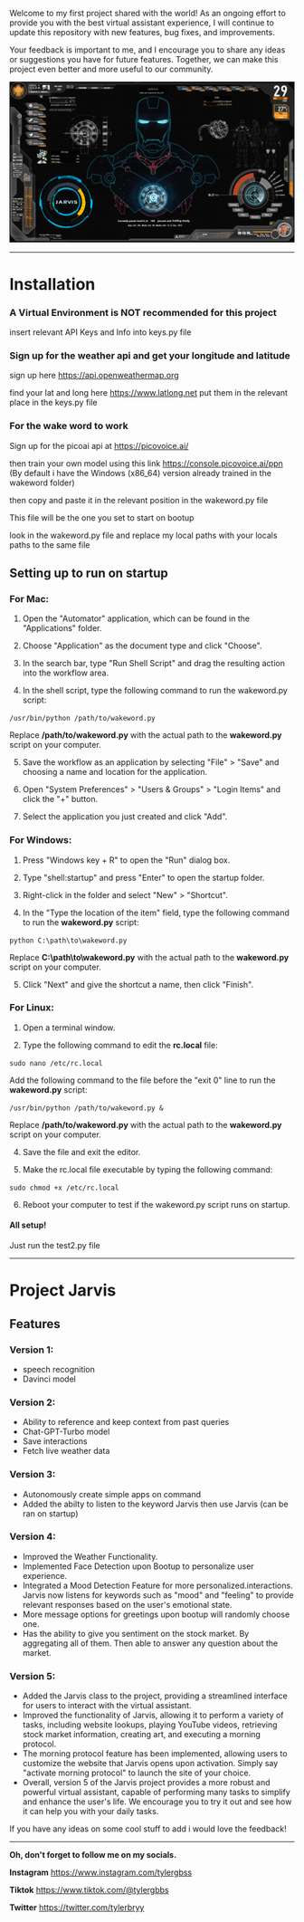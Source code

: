 Welcome to my first project shared with the world! As an ongoing effort to provide you with the best virtual assistant experience, I will continue to update this repository with new features, bug fixes, and improvements.

Your feedback is important to me, and I encourage you to share any ideas or suggestions you have for future features. Together, we can make this project even better and more useful to our community.

![Iron Man](ironman.png)
__________________________________________________

# Installation

### A Virtual Environment is NOT recommended for this project
insert relevant API Keys and Info into keys.py file

### Sign up for the weather api and get your longitude and latitude
sign up here https://api.openweathermap.org

find your lat and long here https://www.latlong.net
put them in the relevant place in the keys.py file

### For the wake word to work
Sign up for the picoai api at https://picovoice.ai/

then train your own model using this link https://console.picovoice.ai/ppn (By default i have the Windows (x86_64) version already trained in the wakeword folder)

then copy and paste it in the relevant position in the wakeword.py file

This file will be the one you set to start on bootup 

look in the wakeword.py file and replace my local paths with your locals paths to the same file

## Setting up to run on startup

### For Mac:

1. Open the "Automator" application, which can be found in the "Applications" folder.

2. Choose "Application" as the document type and click "Choose".

3. In the search bar, type "Run Shell Script" and drag the resulting action into the workflow area.

4. In the shell script, type the following command to run the wakeword.py script:

``/usr/bin/python /path/to/wakeword.py``

Replace **/path/to/wakeword.py** with the actual path to the **wakeword.py** script on your computer.

5. Save the workflow as an application by selecting "File" > "Save" and choosing a name and location for the application.

6. Open "System Preferences" > "Users & Groups" > "Login Items" and click the "+" button.

7. Select the application you just created and click "Add".

### For Windows:

1. Press "Windows key + R" to open the "Run" dialog box.

2. Type "shell:startup" and press "Enter" to open the startup folder.

3. Right-click in the folder and select "New" > "Shortcut".

4. In the "Type the location of the item" field, type the following command to run the **wakeword.py** script:

``python C:\path\to\wakeword.py``

Replace **C:\path\to\wakeword.py** with the actual path to the **wakeword.py** script on your computer.

5. Click "Next" and give the shortcut a name, then click "Finish".

### For Linux:

1. Open a terminal window.

2. Type the following command to edit the **rc.local** file:

``sudo nano /etc/rc.local``

Add the following command to the file before the "exit 0" line to run the **wakeword.py** script:

``/usr/bin/python /path/to/wakeword.py &``

Replace **/path/to/wakeword.py** with the actual path to the **wakeword.py** script on your computer.

4. Save the file and exit the editor.

5. Make the rc.local file executable by typing the following command:

``sudo chmod +x /etc/rc.local``

6. Reboot your computer to test if the wakeword.py script runs on startup.

#### All setup!
Just run the test2.py file
__________________________________________________

# Project Jarvis

## Features

### Version 1:

- speech recognition
- Davinci model

### Version 2: 

- Ability to reference and keep context from past queries
- Chat-GPT-Turbo model
- Save interactions
- Fetch live weather data

### Version 3: 

- Autonomously create simple apps on command
- Added the abilty to listen to the keyword Jarvis then use Jarvis (can be ran on startup)

### Version 4: 

- Improved the Weather Functionality.
- Implemented Face Detection upon Bootup to personalize user experience.
- Integrated a Mood Detection Feature for more personalized.interactions. Jarvis now listens for keywords such as "mood" and "feeling" to provide relevant responses based on the user's emotional state.
- More message options for greetings upon bootup will randomly choose one.
- Has the ability to give you sentiment on the stock market. By aggregating all of them. Then able to answer any question about the market.

### Version 5:
- Added the Jarvis class to the project, providing a streamlined interface for users to interact with the virtual assistant.
- Improved the functionality of Jarvis, allowing it to perform a variety of tasks, including website lookups, playing YouTube videos, retrieving stock market information, creating art, and executing a morning protocol.
- The morning protocol feature has been implemented, allowing users to customize the website that Jarvis opens upon activation. Simply say "activate morning protocol" to launch the site of your choice.
- Overall, version 5 of the Jarvis project provides a more robust and powerful virtual assistant, capable of performing many tasks to simplify and enhance the user's life. We encourage you to try it out and see how it can help you with your daily tasks.

If you have any ideas on some cool stuff to add i would love the feedback!

__________________________________________________

**Oh, don't forget to follow me on my socials.**

**Instagram**
https://www.instagram.com/tylergbss

**Tiktok**
https://www.tiktok.com/@tylergbbs

**Twitter**
https://twitter.com/tylerbryy 



